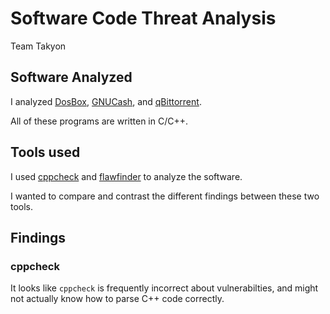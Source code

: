 # Software Code Threat Analysis

Team Takyon

## Software Analyzed

I analyzed [DosBox](https://ufpr.dl.sourceforge.net/project/dosbox/dosbox/0.74-3/dosbox-0.74-3.tar.gz), 
[GNUCash](https://ufpr.dl.sourceforge.net/project/gnucash/gnucash%20%28stable%29/3.7/gnucash-3.7.tar.bz2),
 and [qBittorrent](https://managedway.dl.sourceforge.net/project/qbittorrent/qbittorrent/qbittorrent-4.1.5/qbittorrent-4.1.5.tar.xz).

All of these programs are written in C/C++.

## Tools used

I used [cppcheck](http://cppcheck.sourceforge.net/) and
[flawfinder](https://dwheeler.com/flawfinder/) to analyze the software.

I wanted to compare and contrast the different findings between these two tools.

## Findings

### cppcheck

It looks like `cppcheck` is frequently incorrect about vulnerabilties, and might not actually know how to parse C++ code
 correctly.

